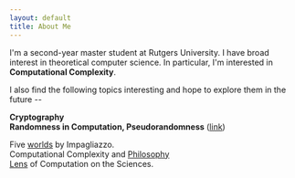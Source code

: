 ```yaml
---
layout: default
title: About Me
---
```


I'm a second-year master student at Rutgers University. I have broad interest in theoretical computer science. In particular, I'm interested in **Computational Complexity**.

I also find the following topics interesting and hope to explore them in the future --

**Cryptography**  
**Randomness in Computation, Pseudorandomness** ([link](http://www.math.ias.edu/~avi/BOOKS/Randomness_and_Pseudorandomness.pdf))  

Five [worlds](http://citeseerx.ist.psu.edu/viewdoc/download?doi=10.1.1.678.8930&rep=rep1&type=pdf) by Impagliazzo.  
Computational Complexity and [Philosophy](https://www.scottaaronson.com/papers/philos.pdf)   
[Lens](https://www.ias.edu/ideas/2014/lens-of-computation-workshop) of Computation on the Sciences.

